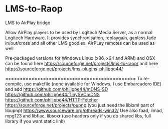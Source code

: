 # LMS-to-Raop
LMS to AirPlay bridge

Allow AirPlay players to be used by Logitech Media Server, as a normal Logitech 
Hardware. It provides synchronisation, replaygain, gapless,fade in/out/cross and 
all other LMS goodies. AirPLay remotes can be used as well

Pre-packaged versions for Windows Linux (x86, x64 and ARM) and OSX can be found 
here https://sourceforge.net/projects/lms-to-raop/ and 
here https://sourceforge.net/projects/lms-plugins-philippe44/

=============================================
To re-compile, use makefile (none available for Windows, I use Embarcadero IDE) and add
https://github.com/philippe44/mDNS-SD
https://github.com/philippe44/TinySVCmDNS
https://github.com/philippe44/HTTP-Fetcher
https://sourceforge.net/projects/pupnp (you just need the libixml part of libupnp)
https://www.sourceware.org/pthreads-win32/
Use also faad, limad, mpg123 and libflac, libsoxr (use headers only if you do shared libs, 
full library if you want static link)
